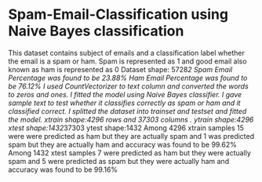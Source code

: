 # Spam-Email-Classification using Naive Bayes classification
This dataset contains subject of emails and a classification label whether the email is a spam or ham.
Spam is represented as 1 and good email also known as ham is represented as 0
Dataset shape: 5728*2
Spam Email Percentage was found to be 23.88%
Ham Email Percentage was found to be 76.12%
I used CountVectorizer to text column and converted the words to zeros and ones.
I fitted the model using Naive Bayes classifier.
I gave sample text to test whether it classifies correctly as spam or ham and it classified correct.
I splitted the dataset into trainset and testset and fitted the model.
xtrain shape:4296 rows and 37303 columns .
ytrain shape:4296
xtest shape:1432*37303
ytest shape:1432
Among 4296 xtrain samples 15 were were predicted as ham but they are actually spam and 1 was predicted spam but they are actually ham and accuracy was found to be 99.62%
Among 1432 xtest samples 7 were predicted as ham but they were actually spam and 5 were predicted as spam but they were actually ham and accuracy was found to be 99.16%
